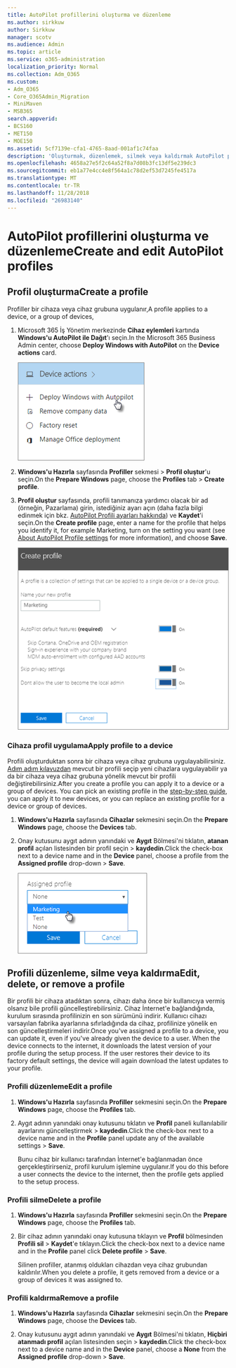 ```yaml
---
title: AutoPilot profillerini oluşturma ve düzenleme
ms.author: sirkkuw
author: Sirkkuw
manager: scotv
ms.audience: Admin
ms.topic: article
ms.service: o365-administration
localization_priority: Normal
ms.collection: Adm_O365
ms.custom:
- Adm_O365
- Core_O365Admin_Migration
- MiniMaven
- MSB365
search.appverid:
- BCS160
- MET150
- MOE150
ms.assetid: 5cf7139e-cfa1-4765-8aad-001af1c74faa
description: 'Oluşturmak, düzenlemek, silmek veya kaldırmak AutoPilot profilleri hakkında bilgi edinin. '
ms.openlocfilehash: 4658a27e5f2c64a52f8a7d08b3fc13df5e239dc3
ms.sourcegitcommit: eb1a77e4cc4e8f564a1c78d2ef53d7245fe4517a
ms.translationtype: MT
ms.contentlocale: tr-TR
ms.lasthandoff: 11/28/2018
ms.locfileid: "26983140"
---
```

# <a name="create-and-edit-autopilot-profiles"></a><span data-ttu-id="96de0-103">AutoPilot profillerini oluşturma ve düzenleme</span><span class="sxs-lookup"><span data-stu-id="96de0-103">Create and edit AutoPilot profiles</span></span>

## <a name="create-a-profile"></a><span data-ttu-id="96de0-104">Profil oluşturma</span><span class="sxs-lookup"><span data-stu-id="96de0-104">Create a profile</span></span>

<span data-ttu-id="96de0-105">Profiller bir cihaza veya cihaz grubuna uygulanır,</span><span class="sxs-lookup"><span data-stu-id="96de0-105">A profile applies to a device, or a group of devices,</span></span>
  
1. <span data-ttu-id="96de0-106">Microsoft 365 İş Yönetim merkezinde **Cihaz eylemleri** kartında **Windows'u AutoPilot ile Dağıt**'ı seçin.</span><span class="sxs-lookup"><span data-stu-id="96de0-106">In the Microsoft 365 Business Admin center, choose **Deploy Windows with AutoPilot** on the **Device actions** card.</span></span> 
    
    ![On the Device actions card, choose Deploy Windows with Autopilot.](media/160d5c2a-11a8-48f9-a8aa-70f084b85448.png)
  
2. <span data-ttu-id="96de0-108">**Windows'u Hazırla** sayfasında **Profiller** sekmesi \> **Profil oluştur**'u seçin.</span><span class="sxs-lookup"><span data-stu-id="96de0-108">On the **Prepare Windows** page, choose the **Profiles** tab \> **Create profile**.</span></span>
    
3. <span data-ttu-id="96de0-109">**Profil oluştur** sayfasında, profili tanımanıza yardımcı olacak bir ad (örneğin, Pazarlama) girin, istediğiniz ayarı açın (daha fazla bilgi edinmek için bkz. [AutoPilot Profili ayarları hakkında](autopilot-profile-settings.md)) ve **Kaydet**'i seçin.</span><span class="sxs-lookup"><span data-stu-id="96de0-109">On the **Create profile** page, enter a name for the profile that helps you identify it, for example Marketing, turn on the setting you want (see [About AutoPilot Profile settings](autopilot-profile-settings.md) for more information), and choose **Save**.</span></span>
    
    ![Enter name and turn on settings in the Create profile panel.](media/63b5a00d-6a5d-48d0-9557-e7531e80702a.png)
  
### <a name="apply-profile-to-a-device"></a><span data-ttu-id="96de0-111">Cihaza profil uygulama</span><span class="sxs-lookup"><span data-stu-id="96de0-111">Apply profile to a device</span></span>

<span data-ttu-id="96de0-p101">Profili oluşturduktan sonra bir cihaza veya cihaz grubuna uygulayabilirsiniz. [Adım adım kılavuzdan](add-autopilot-devices-and-profile.md) mevcut bir profili seçip yeni cihazlara uygulayabilir ya da bir cihaza veya cihaz grubuna yönelik mevcut bir profili değiştirebilirsiniz.</span><span class="sxs-lookup"><span data-stu-id="96de0-p101">After you create a profile you can apply it to a device or a group of devices. You can pick an existing profile in the [step-by-step guide](add-autopilot-devices-and-profile.md), you can apply it to new devices, or you can replace an existing profile for a device or group of devices.</span></span> 
  
1. <span data-ttu-id="96de0-114">**Windows'u Hazırla** sayfasında **Cihazlar** sekmesini seçin.</span><span class="sxs-lookup"><span data-stu-id="96de0-114">On the **Prepare Windows** page, choose the **Devices** tab.</span></span> 
    
2. <span data-ttu-id="96de0-115">Onay kutusunu aygıt adının yanındaki ve **Aygıt** Bölmesi'ni tıklatın, **atanan profil** açılan listesinden bir profil seçin \> **kaydedin**.</span><span class="sxs-lookup"><span data-stu-id="96de0-115">Click the check-box next to a device name and in the **Device** panel, choose a profile from the **Assigned profile** drop-down \> **Save**.</span></span>
    
    ![In the Device panel, select an Assigned profile to apply it.](media/ed0ce33f-9241-4403-a5de-2dddffdc6fb9.png)
  
## <a name="edit-delete-or-remove-a-profile"></a><span data-ttu-id="96de0-117">Profili düzenleme, silme veya kaldırma</span><span class="sxs-lookup"><span data-stu-id="96de0-117">Edit, delete, or remove a profile</span></span>

<span data-ttu-id="96de0-p102">Bir profili bir cihaza atadıktan sonra, cihazı daha önce bir kullanıcıya vermiş olsanız bile profili güncelleştirebilirsiniz. Cihaz İnternet'e bağlandığında, kurulum sırasında profilinizin en son sürümünü indirir. Kullanıcı cihazı varsayılan fabrika ayarlarına sıfırladığında da cihaz, profilinize yönelik en son güncelleştirmeleri indirir.</span><span class="sxs-lookup"><span data-stu-id="96de0-p102">Once you've assigned a profile to a device, you can update it, even if you've already given the device to a user. When the device connects to the internet, it downloads the latest version of your profile during the setup process. If the user restores their device to its factory default settings, the device will again download the latest updates to your profile.</span></span> 
  
### <a name="edit-a-profile"></a><span data-ttu-id="96de0-121">Profili düzenleme</span><span class="sxs-lookup"><span data-stu-id="96de0-121">Edit a profile</span></span>

1. <span data-ttu-id="96de0-122">**Windows'u Hazırla** sayfasında **Profiller** sekmesini seçin.</span><span class="sxs-lookup"><span data-stu-id="96de0-122">On the **Prepare Windows** page, choose the **Profiles** tab.</span></span> 
    
2. <span data-ttu-id="96de0-123">Aygıt adının yanındaki onay kutusunu tıklatın ve **Profil** paneli kullanılabilir ayarlarını güncelleştirmek \> **kaydedin**.</span><span class="sxs-lookup"><span data-stu-id="96de0-123">Click the check-box next to a device name and in the **Profile** panel update any of the available settings \> **Save**.</span></span>
    
    <span data-ttu-id="96de0-124">Bunu cihaz bir kullanıcı tarafından İnternet'e bağlanmadan önce gerçekleştirirseniz, profil kurulum işlemine uygulanır.</span><span class="sxs-lookup"><span data-stu-id="96de0-124">If you do this before a user connects the device to the internet, then the profile gets applied to the setup process.</span></span>
    
### <a name="delete-a-profile"></a><span data-ttu-id="96de0-125">Profili silme</span><span class="sxs-lookup"><span data-stu-id="96de0-125">Delete a profile</span></span>

1. <span data-ttu-id="96de0-126">**Windows'u Hazırla** sayfasında **Profiller** sekmesini seçin.</span><span class="sxs-lookup"><span data-stu-id="96de0-126">On the **Prepare Windows** page, choose the **Profiles** tab.</span></span> 
    
2. <span data-ttu-id="96de0-127">Bir cihaz adının yanındaki onay kutusuna tıklayın ve **Profil** bölmesinden **Profili sil** \> **Kaydet**'e tıklayın.</span><span class="sxs-lookup"><span data-stu-id="96de0-127">Click the check-box next to a device name and in the **Profile** panel click **Delete profile** \> **Save**.</span></span>
    
    <span data-ttu-id="96de0-128">Silinen profiller, atanmış oldukları cihazdan veya cihaz grubundan kaldırılır.</span><span class="sxs-lookup"><span data-stu-id="96de0-128">When you delete a profile, it gets removed from a device or a group of devices it was assigned to.</span></span>
    
### <a name="remove-a-profile"></a><span data-ttu-id="96de0-129">Profili kaldırma</span><span class="sxs-lookup"><span data-stu-id="96de0-129">Remove a profile</span></span>

1. <span data-ttu-id="96de0-130">**Windows'u Hazırla** sayfasında **Cihazlar** sekmesini seçin.</span><span class="sxs-lookup"><span data-stu-id="96de0-130">On the **Prepare Windows** page, choose the **Devices** tab.</span></span> 
    
2. <span data-ttu-id="96de0-131">Onay kutusunu aygıt adının yanındaki ve **Aygıt** Bölmesi'ni tıklatın, **Hiçbiri** **atanmadı profil** açılan listesinden seçin \> **kaydedin**.</span><span class="sxs-lookup"><span data-stu-id="96de0-131">Click the check-box next to a device name and in the **Device** panel, choose a **None** from the **Assigned profile** drop-down \> **Save**.</span></span>
    
